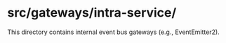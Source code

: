 # src/gateways/intra-service/

This directory contains internal event bus gateways (e.g., EventEmitter2).
